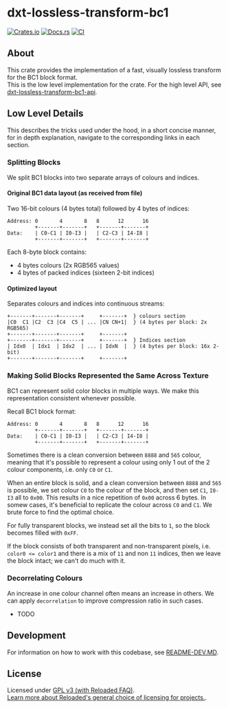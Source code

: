 # dxt-lossless-transform-bc1

[![Crates.io](https://img.shields.io/crates/v/dxt-lossless-transform-bc1.svg)](https://crates.io/crates/dxt-lossless-transform-bc1)
[![Docs.rs](https://docs.rs/dxt-lossless-transform-bc1/badge.svg)](https://docs.rs/dxt-lossless-transform-bc1)
[![CI](https://github.com/Sewer56/dxt-lossless-transform/actions/workflows/rust.yml/badge.svg)](https://github.com/Sewer56/dxt-lossless-transform/actions)

## About

This crate provides the implementation of a fast, visually lossless transform for the BC1 block format.  
This is the low level implementation for the crate. For the high level API, see [dxt-lossless-transform-bc1-api].  

## Low Level Details

This describes the tricks used under the hood, in a short concise manner, for in depth explanation,
navigate to the corresponding links in each section.

### Splitting Blocks

We split BC1 blocks into two separate arrays of colours and indices.

#### Original BC1 data layout (as received from file)

Two 16-bit colours (4 bytes total) followed by 4 bytes of indices:

```text
Address: 0       4       8   8      12      16
         +-------+-------+   +-------+-------+
Data:    | C0-C1 | I0-I3 |   | C2-C3 | I4-I8 |
         +-------+-------+   +-------+-------+
```

Each 8-byte block contains:
- 4 bytes colours (2x RGB565 values)
- 4 bytes of packed indices (sixteen 2-bit indices)

#### Optimized layout

Separates colours and indices into continuous streams:

```text
+-------+-------+-------+     +-------+  } colours section
|C0  C1 |C2  C3 |C4  C5 | ... |CN CN+1|  } (4 bytes per block: 2x RGB565)
+-------+-------+-------+     +-------+
+-------+-------+-------+     +-------+  } Indices section
| Idx0  | Idx1  | Idx2  | ... | IdxN  |  } (4 bytes per block: 16x 2-bit)
+-------+-------+-------+     +-------+
```

### Making Solid Blocks Represented the Same Across Texture

BC1 can represent solid color blocks in multiple ways.
We make this representation consistent whenever possible.

Recall BC1 block format:

```text
Address: 0       4       8   8      12      16
         +-------+-------+   +-------+-------+
Data:    | C0-C1 | I0-I3 |   | C2-C3 | I4-I8 |
         +-------+-------+   +-------+-------+
```

Sometimes there is a clean conversion between `8888` and `565` colour, meaning that it's possible
to represent a colour using only 1 out of the 2 colour components, i.e. only `C0` or `C1`.

When an entire block is solid, and a clean conversion between `8888` and `565` is possible, we set
colour `C0` to the colour of the block, and then set `C1`, `I0-I3` all to `0x00`.
This results in a nice repetition of `0x00` across 6 bytes. In somew cases, it's beneficial to replicate
the colour across `C0` and `C1`. We brute force to find the optimal choice.

For fully transparent blocks, we instead set all the bits to `1`, so the block becomes filled with `0xFF`. 

If the block consists of both transparent and non-transparent pixels, i.e. `color0 <= color1` 
and there is a mix of `11` and non `11` indices, then we leave the block intact; we can't do much
with it.

### Decorrelating Colours

An increase in one colour channel often means an increase in others.
We can apply `decorrelation` to improve compression ratio in such cases.

- TODO

## Development

For information on how to work with this codebase, see [README-DEV.MD][readme-dev].

## License

Licensed under [GPL v3 (with Reloaded FAQ)](./LICENSE).  
[Learn more about Reloaded's general choice of licensing for projects.][reloaded-license].  

[codecov]: https://about.codecov.io/
[crates-io-key]: https://crates.io/settings/tokens
[nuget-key]: https://www.nuget.org/account/apikeys
[docs]: https://dxt-lossless-transform.github.io/dxt-lossless-transform
[reloaded-license]: https://reloaded-project.github.io/Reloaded.MkDocsMaterial.Themes.R2/Pages/license.html
[readme-dev]: https://github.com/Sewer56/dxt-lossless-transform/blob/main/README-DEV.MD
[dxt-lossless-transform-bc1-api]: https://github.com/Sewer56/dxt-lossless-transform/tree/main/projects/dxt-lossless-transform-bc1-api